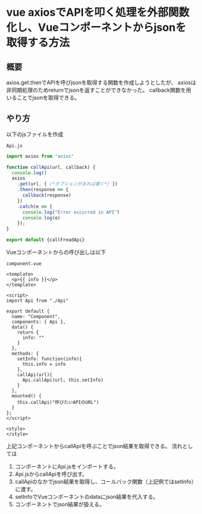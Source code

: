 # vue axiosでAPIを叩く処理を外部関数化し、Vueコンポーネントからjsonを取得する方法
## 概要
axios.get.thenでAPIを呼びjsonを取得する関数を作成しようとしたが、
axiosは非同期処理のためreturnでjsonを返すことができなかった。
callback関数を用いることでjsonを取得できる。

## やり方
以下のjsファイルを作成

`Api.js`
```js
import axios from "axios"

function callApi(url, callback) {
  console.log()
  axios
    .get(url, { /*オプションがあれば書く*/ })
    .then(response => {
      callback(response)
    })
    .catch(e => {
      console.log("Error occurred in API")
      console.log(e)
    });
}

export default {callFreadApi}
```

Vueコンポーネントからの呼び出しは以下

`component.vue`
```vue
<template>
  <p>{{ info }}</p>
</template>

<script>
import Api from "./Api"

export default {
  name: "Component",
  components: { Api },
  data() {
    return {
      info: ""
    }
  },
  methods: {
    setInfo: function(info){
      this.info = info
    },
    callApi(url){
      Api.callApi(url, this.setInfo)
    }
  },
  mounted() {
    this.callApi("呼びたいAPIのURL")
  }
};
</script>

<style>
</style>
```
上記コンポーネントからcallApiを呼ぶことでjson結果を取得できる。
流れとしては
1. コンポーネントにApi.jsをインポートする。
2. Api.jsからcallApiを呼び出す。
3. callApiのなかでjson結果を取得し、コールバック関数（上記例ではsetInfo）に渡す。
4. setInfoでVueコンポーネントのdataにjson結果を代入する。
5. コンポーネントでjson結果が扱える。

